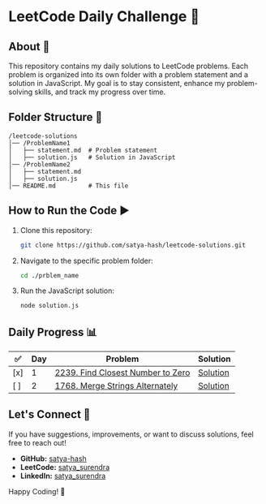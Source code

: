 # LeetCode Daily Challenge 🚀

## About 📌

This repository contains my daily solutions to LeetCode problems. Each problem is organized into its own folder with a problem statement and a solution in JavaScript. My goal is to stay consistent, enhance my problem-solving skills, and track my progress over time.

## Folder Structure 📂

```
/leetcode-solutions
│── /ProblemName1
│   ├── statement.md  # Problem statement
│   ├── solution.js   # Solution in JavaScript
│── /ProblemName2
│   ├── statement.md
│   ├── solution.js
│── README.md         # This file
```

## How to Run the Code ▶️

1. Clone this repository:
   ```sh
   git clone https://github.com/satya-hash/leetcode-solutions.git
   ```
2. Navigate to the specific problem folder:
   ```sh
   cd ./prblem_name
   ```
3. Run the JavaScript solution:
   ```sh
   node solution.js
   ```

## Daily Progress 📊

| ✅  | Day | Problem                                                                            | Solution                                                 |
| --- | --- | ---------------------------------------------------------------------------------- | -------------------------------------------------------- |
| [x] | 1   | [2239. Find Closest Number to Zero](2239_Find_Closest_Number_to_Zero/statement.md) | [Solution](2239_Find_Closest_Number_to_Zero/solution.js) |
| [ ] | 2   | [1768. Merge Strings Alternately](1768_Merge_Strings_Alternately/statement.md)     | [Solution](1768_Merge_Strings_Alternately/solution.js)   |

## Let's Connect 🤝

If you have suggestions, improvements, or want to discuss solutions, feel free to reach out!

- **GitHub:** [satya-hash](https://github.com/satya-hash)
- **LeetCode:** [satya_surendra](https://leetcode.com/u/satya_surendra/)
- **LinkedIn:** [satya_surendra](https://www.linkedin.com/in/satya-surendra/)

Happy Coding! 🚀
